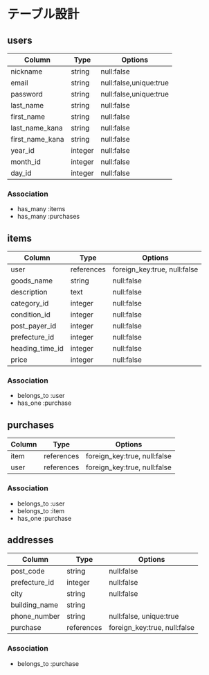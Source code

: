 # テーブル設計


## users

|Column          |Type     |Options                |
|----------------|---------|-----------------------|
| nickname       | string  | null:false            |
| email          | string  | null:false,unique:true|
| password       | string  | null:false,unique:true|
| last_name      | string  | null:false            |
| first_name     | string  | null:false            |
| last_name_kana | string  | null:false            |
| first_name_kana| string  | null:false            |
| year_id        | integer | null:false            |
| month_id       | integer | null:false            |
| day_id         | integer | null:false            |

### Association

- has_many :items
- has_many :purchases



## items

|Column          |Type        |Options                      |
|----------------|------------|-----------------------------|
| user           | references | foreign_key:true, null:false|
| goods_name     | string     | null:false                  |
| description    | text       | null:false                  |
| category_id    | integer    | null:false                  |
| condition_id   | integer    | null:false                  |
| post_payer_id  | integer    | null:false                  |
| prefecture_id  | integer    | null:false                  |
| heading_time_id| integer    | null:false                  |
| price          | integer    | null:false                  |

### Association

- belongs_to :user
- has_one :purchase



## purchases

|Column|Type        |Options                       |
|------|------------|------------------------------|
| item | references | foreign_key:true, null:false |
| user | references | foreign_key:true, null:false |

### Association

- belongs_to :user
- belongs_to :item
- has_one :purchase



## addresses

|Column         |Type        |Options                          |
|---------------|------------|---------------------------------|
| post_code     | string     | null:false                      |
| prefecture_id | integer    | null:false                      |
| city          | string     | null:false                      |
| building_name | string     |
| phone_number  | string     | null:false, unique:true         |
| purchase      | references | foreign_key:true, null:false    |

### Association

- belongs_to :purchase
